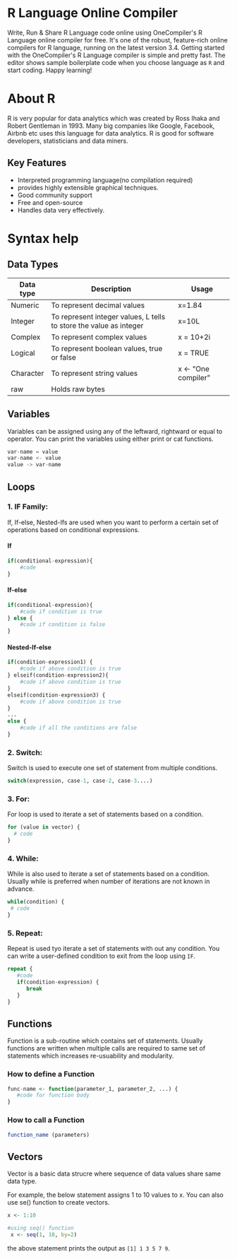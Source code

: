 # R Language Online Compiler

Write, Run & Share R Language code online using OneCompiler's R Language online compiler for free. It's one of the robust, feature-rich online compilers for R language, running on the latest version 3.4. Getting started with the OneCompiler's R Language compiler is simple and pretty fast. The editor shows sample boilerplate code when you choose language as `R` and start coding. Happy learning!

# About R

R is very popular for data analytics which was created by Ross Ihaka and Robert Gentleman in 1993. Many big companies like Google, Facebook, Airbnb etc uses this language for data analytics. R is good for software developers, statisticians and data miners. 

## Key Features

* Interpreted programming language(no compilation required)
* provides highly extensible graphical techniques.
* Good community support
* Free and open-source
* Handles data very effectively.

# Syntax help

## Data Types

| Data type | Description | Usage |
|----|----|----|
|Numeric|To represent decimal values| x=1.84|
|Integer| To represent integer values, L tells to store the value as integer| x=10L|
|Complex| To represent complex values | x = 10+2i|
|Logical| To represent boolean values, true or false | x = TRUE|
|Character| To represent string values | x <- "One compiler"|
| raw | Holds raw bytes||

## Variables

Variables can be assigned using any of the leftward, rightward or equal to operator. You can print the variables using either print or cat functions.

```c
var-name = value
var-name <- value
value -> var-name
```

## Loops


### 1. IF Family:

If, If-else, Nested-Ifs are used when you want to perform a certain set of operations based on conditional expressions.

#### If

```py
if(conditional-expression){    
    #code    
} 
```

#### If-else
```py
if(conditional-expression){  
    #code if condition is true  
} else {  
    #code if condition is false  
} 
```

#### Nested-If-else
```py
if(condition-expression1) {  
    #code if above condition is true  
} elseif(condition-expression2){  
    #code if above condition is true  
}  
elseif(condition-expression3) {  
    #code if above condition is true  
}  
...  
else {  
    #code if all the conditions are false  
}  
```

### 2. Switch:

Switch is used to execute one set of statement from multiple conditions.

```r
switch(expression, case-1, case-2, case-3....)   
```

### 3. For:

For loop is used to iterate a set of statements based on a condition.

```r
for (value in vector) {  
  # code  
} 
```
### 4. While:

While is also used to iterate a set of statements based on a condition. Usually while is preferred when number of iterations are not known in advance.

```r
while(condition) {  
 # code 
}  
```
### 5. Repeat:

Repeat is used tyo iterate a set of statements with out any condition. You can write a user-defined condition to exit from the loop using `IF`.

```r
repeat {   
   #code   
   if(condition-expression) {  
      break  
   }  
} 
```

## Functions

Function is a sub-routine which contains set of statements. Usually functions are written when multiple calls are required to same set of statements which increases re-usuability and modularity.

### How to define a Function

```r
func-name <- function(parameter_1, parameter_2, ...) {  
   #code for function body   
}  
```

### How to call a Function

```r
function_name (parameters)
```

## Vectors

Vector is a basic data strucre where sequence of data values share same data type. 

For example, the below statement assigns 1 to 10 values to x.
You can also use se() function to create vectors.
```r
x <- 1:10
```

```r
#using seq() function
 x <- seq(1, 10, by=2)
```
the above statement prints the output as `[1] 1 3 5 7 9`.

